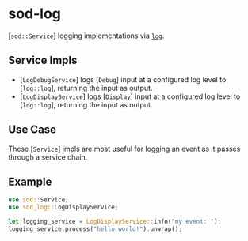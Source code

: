 # sod-log

[`sod::Service`] logging implementations via [`log`](https://crates.io/crates/log).

## Service Impls

- [`LogDebugService`] logs [`Debug`] input at a configured log level to [`log::log`], returning the input as output.
- [`LogDisplayService`] logs [`Display`] input at a configured log level to [`log::log`], returning the input as output.

## Use Case

These [`Service`] impls are most useful for logging an event as it passes through a service chain.

## Example

```rust
use sod::Service;
use sod_log::LogDisplayService;

let logging_service = LogDisplayService::info("my event: ");
logging_service.process("hello world!").unwrap();
```
